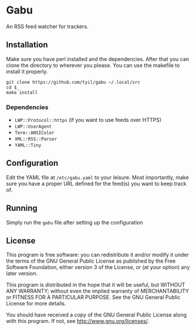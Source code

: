 # Gabu
An RSS feed watcher for trackers.

## Installation
Make sure you have perl installed and the dependencies. After that you can
clone the directory to wherever you please. You can use the makefile to install
it properly.

```
git clone https://github.com/tyil/gabu ~/.local/src
cd $_
make install
```

### Dependencies
- `LWP::Protocol::https` (if you want to use feeds over HTTPS)
- `LWP::UserAgent`
- `Term::ANSIColor`
- `XML::RSS::Parser`
- `YAML::Tiny`

## Configuration
Edit the YAML file at `/etc/gabu.yaml` to your leisure. Most importantly, make
sure you have a proper URL defined for the feed(s) you want to keep track of.

## Running
Simply run the `gabu` file after setting up the configuration

## License
This program is free software: you can redistribute it and/or modify it under
the terms of the GNU General Public License as published by the Free Software
Foundation, either version 3 of the License, or (at your option) any later
version.

This program is distributed in the hope that it will be useful, but WITHOUT ANY
WARRANTY; without even the implied warranty of MERCHANTABILITY or FITNESS FOR A
PARTICULAR PURPOSE.  See the GNU General Public License for more details.

You should have received a copy of the GNU General Public License along with
this program.  If not, see <http://www.gnu.org/licenses/>.

